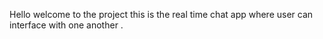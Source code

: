 Hello welcome to the project this is the real time chat app where user can interface with one another .

